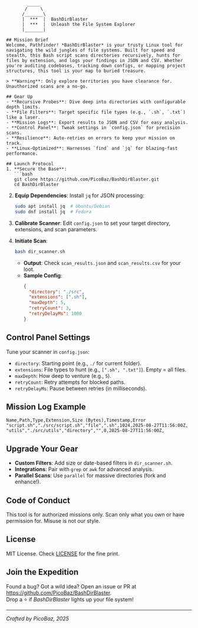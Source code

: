 ```
        _____
       /     \
      /_______\
      |  ***  |  BashDirBlaster
      |  ***  |  Unleash the File System Explorer
      |_______|

## Mission Brief
Welcome, Pathfinder! *BashDirBlaster* is your trusty Linux tool for navigating the wild jungles of file systems. Built for speed and stealth, this Bash script scans directories recursively, hunts for files by extension, and logs your findings in JSON and CSV. Whether you're auditing codebases, tracking down configs, or mapping project structures, this tool is your map to buried treasure.

> **Warning**: Only explore territories you have clearance for. Unauthorized scans are a no-go.

## Gear Up
- **Recursive Probes**: Dive deep into directories with configurable depth limits.
- **File Filters**: Target specific file types (e.g., `.sh`, `.txt`) like a laser.
- **Mission Logs**: Export results to JSON and CSV for easy analysis.
- **Control Panel**: Tweak settings in `config.json` for precision scans.
- **Resilience**: Auto-retries on errors to keep your mission on track.
- **Linux-Optimized**: Harnesses `find` and `jq` for blazing-fast performance.

## Launch Protocol
1. **Secure the Base**:
   ```bash
   git clone https://github.com/PicoBaz/BashDirBlaster.git
   cd BashDirBlaster
   ```
2. **Equip Dependencies**:
   Install `jq` for JSON processing:
   ```bash
   sudo apt install jq  # Ubuntu/Debian
   sudo dnf install jq  # Fedora
   ```
3. **Calibrate Scanner**:
   Edit `config.json` to set your target directory, extensions, and scan parameters.

4. **Initiate Scan**:
   ```bash
   bash dir_scanner.sh
   ```
    - **Output**: Check `scan_results.json` and `scan_results.csv` for your loot.
    - **Sample Config**:
      ```json
      {
        "directory": "./src",
        "extensions": [".sh"],
        "maxDepth": 5,
        "retryCount": 3,
        "retryDelayMs": 1000
      }
      ```

## Control Panel Settings
Tune your scanner in `config.json`:
- `directory`: Starting point (e.g., `./` for current folder).
- `extensions`: File types to hunt (e.g., `[".sh", ".txt"]`). Empty = all files.
- `maxDepth`: How deep to venture (e.g., `5`).
- `retryCount`: Retry attempts for blocked paths.
- `retryDelayMs`: Pause between retries (in milliseconds).

## Mission Log Example
```csv
Name,Path,Type,Extension,Size (Bytes),Timestamp,Error
"script.sh","./src/script.sh","file",".sh",1024,2025-08-27T11:56:00Z,
"utils","./src/utils","directory","",0,2025-08-27T11:56:00Z,
```

## Upgrade Your Gear
- **Custom Filters**: Add size or date-based filters in `dir_scanner.sh`.
- **Integrations**: Pair with `grep` or `awk` for advanced analysis.
- **Parallel Scans**: Use `parallel` for massive directories (fork and enhance!).

## Code of Conduct
This tool is for authorized missions only. Scan only what you own or have permission for. Misuse is not our style.

## License
MIT License. Check [LICENSE](LICENSE) for the fine print.

## Join the Expedition
Found a bug? Got a wild idea? Open an issue or PR at https://github.com/PicoBaz/BashDirBlaster.  
Drop a ⭐ if *BashDirBlaster* lights up your file system!

---
*Crafted by PicoBaz, 2025*
```
